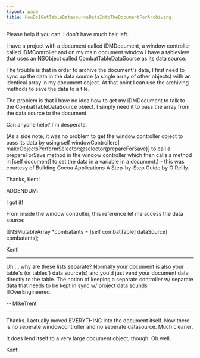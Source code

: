 ```yaml
---
layout: page
title: HowDoIGetTableDatasourceDataIntoTheDocumentForArchiving
---
```


Please help if you can. I don't have much hair left.

I have a project with a document called iDMDocument, a window controller called iDMController and on my main document window I have a tableview that uses an NSObject called CombatTableDataSource as its data source.

The trouble is that in order to archive the document's data, I first need to sync up the data in the data source (a single array of other objects) with an identical array in my document object. At that point I can use the archiving methods to save the data to a file.

The problem is that I have no idea how to get my iDMDocument to talk to the CombatTableDataSource object. I simply need it to pass the array from the data source to the document.

Can anyone help? I'm desperate.


(As a side note, it was no problem to get the window controller object to pass its data by using self windowControllers] makeObjectsPerformSelector:@selector(prepareForSave)] to call a prepareForSave method in the window controller which then calls a method in [self document] to set the data in a variable in a document.) - this was courtesy of Building Cocoa Applications A Step-by-Step Guide by O'Reilly.


Thanks,
Kent!


ADDENDUM:

I got it!

From inside the window controller, this reference let me access the data source:

[[NSMutableArray *combatants = [self combatTable] dataSource] combatants];

Kent!

----

Uh ... why are these lists separate? Normally your document is also your table's (or tables') data source(s) and you'd just vend your document data directly to the table. The notion of keeping a separate controller w/ separate data that needs to be kept in sync w/ project data sounds [[OverEngineered. 

-- MikeTrent

----

Thanks.  I actually moved EVERYTHING into the document itself.  Now there is no seperate windowcontroller and no seperate datasource.  Much cleaner.

It does lend itself to a very large document object, though.  Oh well.

Kent!

